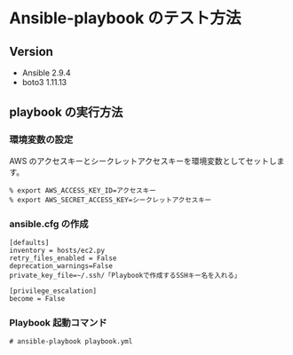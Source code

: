 # Ansible-playbook のテスト方法

## Version

- Ansible 2.9.4
- boto3 1.11.13

## playbook の実行方法

### 環境変数の設定

AWS のアクセスキーとシークレットアクセスキーを環境変数としてセットします。

```
% export AWS_ACCESS_KEY_ID=アクセスキー
% export AWS_SECRET_ACCESS_KEY=シークレットアクセスキー
```

### ansible.cfg の作成

```
[defaults]
inventory = hosts/ec2.py
retry_files_enabled = False
deprecation_warnings=False
private_key_file=~/.ssh/「Playbookで作成するSSHキー名を入れる」

[privilege_escalation]
become = False
```

### Playbook 起動コマンド

```
# ansible-playbook playbook.yml
```
